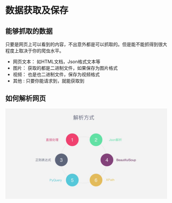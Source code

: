 # 数据获取及保存

## 能够抓取的数据

只要是网页上可以看到的内容，不出意外都是可以抓取的。但是能不能抓得到很大程度上取决于你的爬虫水平。

* 网页文本： 如HTML文档，Json格式文本等
* 图片： 获取的都是二进制文件，如果保存为图片格式
* 视频： 也是也二进制文件，保存为视频格式
* 其他 : 只要你能请求到，就能获取到

## 如何解析网页

![](<../.gitbook/assets/image (4).png>)

